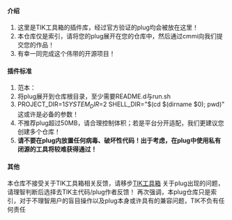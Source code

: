 
####  **介绍** 

1.  这里是TIK工具箱的插件库，经过官方验证的plug均会被放在这里！
2.  本仓库仅是索引，请将您的plug展开在您的仓库中，然后通过cmmi向我们提交您的作品！
3.  有幸一同完成这个伟带的开源项目！

####  **插件标准** 

1.   范本：
2.   将plug展开到仓库根目录，至少需要README.d与run.sh
3.   PROJECT_DIR=$1 SYSTEM_DIR=$2 SHELL_DIR="$(cd $(dirname $0); pwd)" 这或许是必备的参数！
4.   不推荐plug超过50MB，请合理控制体积；若是平台分开适配，我们更建议您创建多个仓库！
5.   **请不要在plug内放置任何病毒、破坏性代码！出于考虑，在plug中使用私有闭源的工具将较难获得通过！** 

####  **其他** 
本仓库不接受关于TIK工具箱相关反馈，请移步[TIK工具箱](https://gitee.com/yeliqin666/TIK)
关于plug出现的问题，请理智判断后选择去TIK主代码/plug作者反馈！
再次强调，本plug仓库只是索引，对于不理智用户的盲目操作以及plug本身或许具有的兼容问题，TIK不负有任何责任